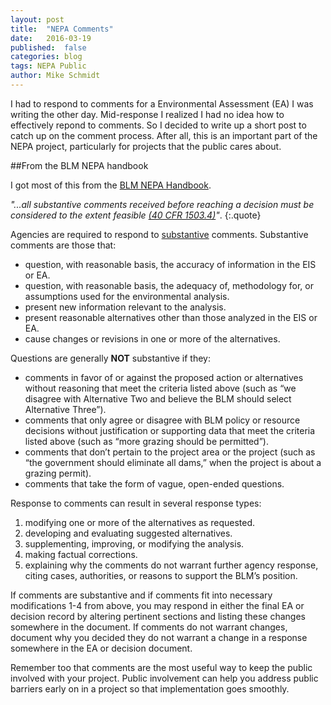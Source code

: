 ```yaml
---
layout: post
title:  "NEPA Comments"
date:   2016-03-19
published:  false
categories: blog 
tags: NEPA Public
author: Mike Schmidt
---
```


I had to respond to comments for a Environmental Assessment (EA) I was writing the other day.  Mid-response I realized I had no idea how to effectively repond to comments. So I decided to write up a short post to catch up on the comment process. After all, this is an important part of the NEPA project, particularly for projects that the public cares about. 

##From the BLM NEPA handbook

I got most of this from the [BLM NEPA Handbook][handbook].

*"...all substantive comments received before reaching a decision must be considered to the extent feasible [(40 CFR 1503.4)][40 CFR 1503.4]"*.
{:.quote}

Agencies are required to respond to [substantive][substantive] comments.  Substantive comments are those that: 

* question, with reasonable basis, the accuracy of information in the EIS or EA. 
* question, with reasonable basis, the adequacy of, methodology for, or assumptions used for the environmental analysis.
* present new information relevant to the analysis.
* present reasonable alternatives other than those analyzed in the EIS or EA.
* cause changes or revisions in one or more of the alternatives.

Questions are generally **NOT** substantive if they: 

* comments in favor of or against the proposed action or alternatives without reasoning that meet the criteria listed above (such as “we disagree with Alternative Two and believe the BLM should select Alternative Three”).
* comments that only agree or disagree with BLM policy or resource decisions without justification or supporting data that meet the criteria listed above (such as “more grazing should be permitted”).
* comments that don’t pertain to the project area or the project (such as “the government should eliminate all dams,” when the project is about a grazing permit).
* comments that take the form of vague, open-ended questions.

Response to comments can result in several response types: 

1. modifying one or more of the alternatives as requested.
2. developing and evaluating suggested alternatives.
3. supplementing, improving, or modifying the analysis.
4. making factual corrections.
5. explaining why the comments do not warrant further agency response, citing cases, authorities, or reasons to support the BLM’s position.

If comments are substantive and if comments fit into necessary modifications 1-4 from above, you may respond in either the final EA or decision record by altering pertinent sections and listing these changes somewhere in the document. If comments do not warrant changes, document why you decided they do not warrant a change in a response somewhere in the EA or decision document. 

Remember too that comments are the most useful way to keep the public involved with your project.  Public involvement can help you address public barriers early on in a project so that implementation goes smoothly. 




[handbook]: http://www.blm.gov/style/medialib/blm/wo/Planning_and_Renewable_Resources/NEPS.Par.95258.File.dat/h1790-1-2008-1.pdf

[40 CFR 1503.4]:http://www.blm.gov/wo/st/en/prog/planning/nepa/webguide/cfr/40_cfr_1503.html#1503-4

[substantive]: http://www.blm.gov/wo/st/en/prog/planning/nepa/webguide/document_pages/6_9_2_1__examples.html
